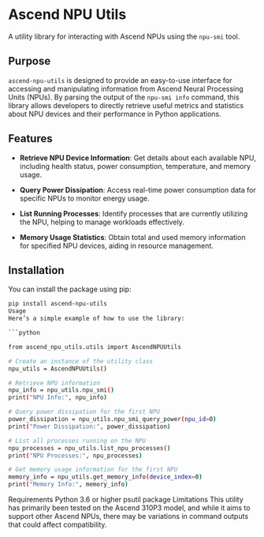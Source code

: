 # Ascend NPU Utils

A utility library for interacting with Ascend NPUs using the `npu-smi` tool.

## Purpose

`ascend-npu-utils` is designed to provide an easy-to-use interface for accessing and manipulating information from Ascend Neural Processing Units (NPUs). By parsing the output of the `npu-smi info` command, this library allows developers to directly retrieve useful metrics and statistics about NPU devices and their performance in Python applications.

## Features

- **Retrieve NPU Device Information**: Get details about each available NPU, including health status, power consumption, temperature, and memory usage.
  
- **Query Power Dissipation**: Access real-time power consumption data for specific NPUs to monitor energy usage.

- **List Running Processes**: Identify processes that are currently utilizing the NPU, helping to manage workloads effectively.

- **Memory Usage Statistics**: Obtain total and used memory information for specified NPU devices, aiding in resource management.

## Installation

You can install the package using pip:

```bash
pip install ascend-npu-utils
Usage
Here’s a simple example of how to use the library:

```python

from ascend_npu_utils.utils import AscendNPUUtils

# Create an instance of the utility class
npu_utils = AscendNPUUtils()

# Retrieve NPU information
npu_info = npu_utils.npu_smi()
print("NPU Info:", npu_info)

# Query power dissipation for the first NPU
power_dissipation = npu_utils.npu_smi_query_power(npu_id=0)
print("Power Dissipation:", power_dissipation)

# List all processes running on the NPU
npu_processes = npu_utils.list_npu_processes()
print("NPU Processes:", npu_processes)

# Get memory usage information for the first NPU
memory_info = npu_utils.get_memory_info(device_index=0)
print("Memory Info:", memory_info)
```

Requirements
Python 3.6 or higher
psutil package
Limitations
This utility has primarily been tested on the Ascend 310P3 model, and while it aims to support other Ascend NPUs, there may be variations in command outputs that could affect compatibility.
